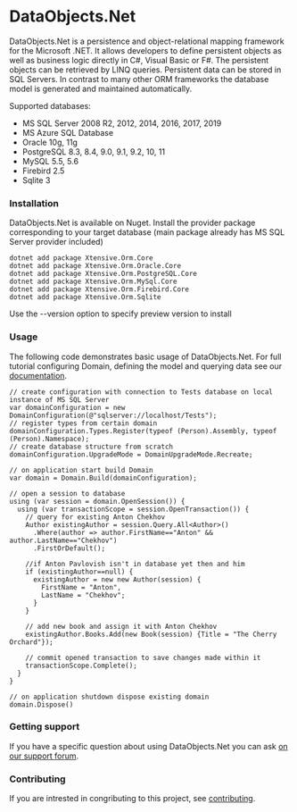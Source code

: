 ﻿# DataObjects.Net 

DataObjects.Net is a persistence and object-relational mapping framework for the Microsoft .NET. It allows developers to define persistent objects as well as business logic directly in C#, Visual Basic or F#. The persistent objects can be retrieved by LINQ queries. Persistent data can be stored in SQL Servers. In contrast to many other ORM frameworks the database model is generated and maintained automatically.

Supported databases:
- MS SQL Server 2008 R2, 2012, 2014, 2016, 2017, 2019
- MS Azure SQL Database
- Oracle 10g, 11g
- PostgreSQL 8.3, 8.4, 9.0, 9.1, 9.2, 10, 11
- MySQL 5.5, 5.6
- Firebird 2.5
- Sqlite 3

### Installation

DataObjects.Net is available on Nuget. Install the provider package corresponding to your target database (main package already has MS SQL Server provider included)

    dotnet add package Xtensive.Orm.Core
    dotnet add package Xtensive.Orm.Oracle.Core
    dotnet add package Xtensive.Orm.PostgreSQL.Core
    dotnet add package Xtensive.Orm.MySql.Core
    dotnet add package Xtensive.Orm.Firebird.Core
    dotnet add package Xtensive.Orm.Sqlite


Use the --version option to specify preview version to install

### Usage 

The following  code demonstrates  basic usage of DataObjects.Net. For full tutorial configuring Domain, defining the model and querying data see our [documentation](https://duckduckgo.com).

    // create configuration with connection to Tests database on local instance of MS SQL Server
    var domainConfiguration = new DomainConfiguration(@"sqlserver://localhost/Tests");
    // register types from certain domain
    domainConfiguration.Types.Register(typeof (Person).Assembly, typeof (Person).Namespace);
    // create database structure from scratch
    domainConfiguration.UpgradeMode = DomainUpgradeMode.Recreate;

    // on application start build Domain
    var domain = Domain.Build(domainConfiguration);

    // open a session to database
    using (var session = domain.OpenSession()) {
      using (var transactionScope = session.OpenTransaction()) {
        // query for existing Anton Chekhov
        Author existingAuthor = session.Query.All<Author>()
          .Where(author => author.FirstName=="Anton" && author.LastName=="Chekhov")
          .FirstOrDefault();

        //if Anton Pavlovish isn't in database yet then and him
        if (existingAuthor==null) {
          existingAuthor = new new Author(session) {
            FirstName = "Anton",
            LastName = "Chekhov";
          }
        }

        // add new book and assign it with Anton Chekhov
        existingAuthor.Books.Add(new Book(session) {Title = "The Cherry Orchard"});

        // commit opened transaction to save changes made within it
        transactionScope.Complete();
      }
    }

    // on application shutdown dispose existing domain
    domain.Dispose()



### Getting support

If you have a specific question about using DataObjects.Net you can ask [on our support forum](http://support.x-tensive.com).


### Contributing

If you are intrested in congributing to this project, see [contributing](https://github.com/DataObjects-NET/dataobjects-net/blob/master/Documentation/Contributing.md).
